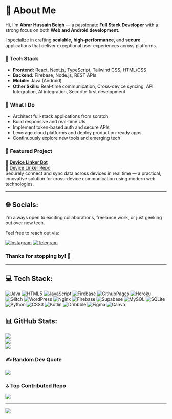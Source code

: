 # 💫 About Me

Hi, I’m **Abrar Hussain Beigh** — a passionate **Full Stack Developer** with a strong focus on both **Web and Android development**.

I specialize in crafting **scalable**, **high-performance**, and **secure** applications that deliver exceptional user experiences across platforms.

### 🚀 Tech Stack
- **Frontend:** React, Next.js, TypeScript, Tailwind CSS, HTML/CSS
- **Backend:** Firebase, Node.js, REST APIs
- **Mobile:** Java (Android)
- **Other Skills:** Real-time communication, Cross-device syncing, API Integration, AI integration, Security-first development

### 🧠 What I Do
- Architect full-stack applications from scratch
- Build responsive and real-time UIs
- Implement token-based auth and secure APIs
- Leverage cloud platforms and deploy production-ready apps
- Continuously explore new tools and emerging tech

### 🌟 Featured Project
🔗 **[Device Linker Bot](https://t.me/devicelinker_bot)** <br>
📁 [Device Linker Repo](https://github.com/koshurboii/Device-Linker)  
Securely connect and sync data across devices in real time — a practical, innovative solution for cross-device communication using modern web technologies.

---

## 🌐 Socials:
I'm always open to exciting collaborations, freelance work, or just geeking out over new tech.

Feel free to reach out via:

[![Instagram](https://img.shields.io/badge/Instagram-%23E4405F.svg?logo=Instagram&logoColor=white)](https://instagram.com/koshurboii) [![Telegram](https://img.shields.io/badge/Telegram-%231DA1F2.svg?logo=Telegram&logoColor=white)](https://t.me/koshurboii) 

### Thanks for stopping by! 🚀
---

## 💻 Tech Stack:
![Java](https://img.shields.io/badge/java-%23ED8B00.svg?style=for-the-badge&logo=openjdk&logoColor=white) ![HTML5](https://img.shields.io/badge/html5-%23E34F26.svg?style=for-the-badge&logo=html5&logoColor=white) ![JavaScript](https://img.shields.io/badge/javascript-%23323330.svg?style=for-the-badge&logo=javascript&logoColor=%23F7DF1E) ![Firebase](https://img.shields.io/badge/firebase-%23039BE5.svg?style=for-the-badge&logo=firebase) ![GithubPages](https://img.shields.io/badge/github%20pages-121013?style=for-the-badge&logo=github&logoColor=white) ![Heroku](https://img.shields.io/badge/heroku-%23430098.svg?style=for-the-badge&logo=heroku&logoColor=white) ![Glitch](https://img.shields.io/badge/glitch-%233333FF.svg?style=for-the-badge&logo=glitch&logoColor=white) ![WordPress](https://img.shields.io/badge/WordPress-%23117AC9.svg?style=for-the-badge&logo=WordPress&logoColor=white) ![Nginx](https://img.shields.io/badge/nginx-%23009639.svg?style=for-the-badge&logo=nginx&logoColor=white) ![Firebase](https://img.shields.io/badge/Firebase-039BE5?style=for-the-badge&logo=Firebase&logoColor=white) ![Supabase](https://img.shields.io/badge/Supabase-3ECF8E?style=for-the-badge&logo=supabase&logoColor=white) ![MySQL](https://img.shields.io/badge/mysql-%2300000f.svg?style=for-the-badge&logo=mysql&logoColor=white) ![SQLite](https://img.shields.io/badge/sqlite-%2307405e.svg?style=for-the-badge&logo=sqlite&logoColor=white) ![Python](https://img.shields.io/badge/python-3670A0?style=for-the-badge&logo=python&logoColor=ffdd54) ![CSS3](https://img.shields.io/badge/css3-%231572B6.svg?style=for-the-badge&logo=css3&logoColor=white) ![Kotlin](https://img.shields.io/badge/kotlin-%237F52FF.svg?style=for-the-badge&logo=kotlin&logoColor=white) ![Dribbble](https://img.shields.io/badge/Dribbble-EA4C89?style=for-the-badge&logo=dribbble&logoColor=white) ![Figma](https://img.shields.io/badge/figma-%23F24E1E.svg?style=for-the-badge&logo=figma&logoColor=white) ![Canva](https://img.shields.io/badge/Canva-%2300C4CC.svg?style=for-the-badge&logo=Canva&logoColor=white)
## 📊 GitHub Stats:
![](https://github-readme-stats.vercel.app/api?username=koshurboii&theme=dark&hide_border=false&include_all_commits=false&count_private=false)<br/>
![](https://github-readme-streak-stats.herokuapp.com/?user=koshurboii&theme=dark&hide_border=false)<br/>
![](https://github-readme-stats.vercel.app/api/top-langs/?username=koshurboii&theme=dark&hide_border=false&include_all_commits=false&count_private=false&layout=compact)

### ✍️ Random Dev Quote
![](https://quotes-github-readme.vercel.app/api?type=horizontal&theme=radical)

### 🔝 Top Contributed Repo
![](https://github-contributor-stats.vercel.app/api?username=koshurboii&limit=5&theme=dark&combine_all_yearly_contributions=true)

---
[![](https://visitcount.itsvg.in/api?id=koshurboii&icon=0&color=0)](https://visitcount.itsvg.in)


